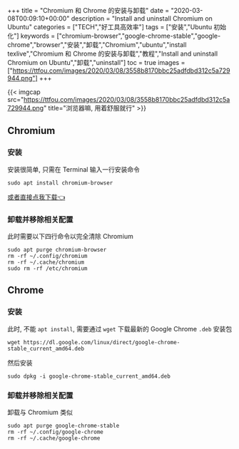 +++
title = "Chromium 和 Chrome 的安装与卸载"
date = "2020-03-08T00:09:10+00:00"
description = "Install and uninstall Chromium on Ubuntu"
categories = ["TECH","好工具高效率"]
tags = ["安装","Ubuntu 初始化"]
keywords = ["chromium-browser","google-chrome-stable","google-chrome","browser","安装","卸载","Chromium","ubuntu","install texlive","Chromium 和 Chrome 的安装与卸载","教程","Install and uninstall Chromium on Ubuntu","卸载","uninstall"]
toc = true
images = ["https://ttfou.com/images/2020/03/08/3558b8170bbc25adfdbd312c5a729944.png"]
+++

{{< imgcap src="https://ttfou.com/images/2020/03/08/3558b8170bbc25adfdbd312c5a729944.png" title="浏览器嘛, 用着舒服就行" >}}

## Chromium
### 安装

安装很简单, 只需在 Terminal 输入一行安装命令

```shell
sudo apt install chromium-browser
```

<p>
<a href="apt:chromium-browser" target="blank">
    <span>或者直接点我下载👈</span>
</a>
</p>

### 卸载并移除相关配置

此时需要以下四行命令以完全清除 Chromium

```shell
sudo apt purge chromium-browser
rm -rf ~/.config/chromium
rm -rf ~/.cache/chromium
sudo rm -rf /etc/chromium
```

## Chrome

### 安装

此时, 不能 `apt install`, 需要通过 `wget` 下载最新的 Google Chrome `.deb` 安装包

```shell
wget https://dl.google.com/linux/direct/google-chrome-stable_current_amd64.deb
```

然后安装

```shell
sudo dpkg -i google-chrome-stable_current_amd64.deb
```

### 卸载并移除相关配置

卸载与 Chromium 类似

```shell
sudo apt purge google-chrome-stable
rm -rf ~/.config/google-chrome
rm -rf ~/.cache/google-chrome
```
